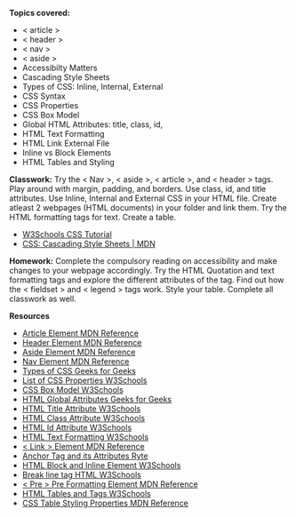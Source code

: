**Topics covered:**

- < article >
- < header >
- < nav >
- < aside >
- Accessibilty Matters
- Cascading Style Sheets
- Types of CSS: Inline, Internal, External
- CSS Syntax
- CSS Properties
- CSS Box Model
- Global HTML Attributes: title, class, id,
- HTML Text Formatting
- HTML Link External File
- Inline vs Block Elements
- HTML Tables and Styling 

**Classwork:** Try the < Nav >, < aside >, < article >, and < header > tags. Play around with margin, padding, and borders. Use class, id, and title attributes. 
Use Inline, Internal and External CSS in your HTML file.  Create atleast 2 webpages (HTML documents) in your folder and link them.
Try the HTML formatting tags for text. Create a table. 
- [W3Schools CSS Tutorial](https://www.w3schools.com/css/)
- [CSS: Cascading Style Sheets | MDN](https://developer.mozilla.org/en-US/docs/Web/CSS)

**Homework:** Complete the compulsory reading on accessibility and make changes to your webpage accordingly. 
Try the HTML Quotation and text formatting tags and explore the different attributes of the <a> tag. 
Find out how the < fieldset > and < legend > tags work. Style your table. Complete all classwork as well.

**Resources**
- [Article Element MDN Reference](https://developer.mozilla.org/en-US/docs/Web/HTML/Element/article)
- [Header Element MDN Reference](https://developer.mozilla.org/en-US/docs/Web/HTML/Element/header)
- [Aside Element MDN Reference](https://developer.mozilla.org/en-US/docs/Web/HTML/Element/aside)
- [Nav Element MDN Reference](https://developer.mozilla.org/en-US/docs/Web/HTML/Element/nav)
- [Types of CSS Geeks for Geeks](https://www.geeksforgeeks.org/types-of-css-cascading-style-sheet/)
- [List of CSS Properties W3Schools](https://www.w3schools.com/cssref/index.php)
- [CSS Box Model W3Schools](https://www.w3schools.com/css/css_boxmodel.asp)
- [HTML Global Attributes Geeks for Geeks](https://www.geeksforgeeks.org/html-global-attributes/)
- [HTML Title Attribute W3Schools](https://www.w3schools.com/tags/att_global_title.asp)
- [HTML Class Attribute W3Schools](https://www.w3schools.com/html/html_classes.asp)
- [HTML Id Attribute W3Schools](https://www.w3schools.com/html/html_id.asp)
- [HTML Text Formatting W3Schools](https://www.w3schools.com/html/html_formatting.asp)
- [< Link > Element MDN Reference](https://developer.mozilla.org/en-US/docs/Web/HTML/Element/link)
- [Anchor Tag and its Attributes Ryte](https://en.ryte.com/wiki/Anchor_Tag/)
- [HTML Block and Inline Element W3Schools](https://www.w3schools.com/html/html_blocks.asp)
- [Break line tag HTML W3Schools](https://www.w3schools.com/tags/tag_br.asp)
- [< Pre > Pre Formatting Element MDN Reference](https://developer.mozilla.org/en-US/docs/Web/HTML/Element/pre)
- [HTML Tables and Tags W3Schools](https://www.w3schools.com/html/html_tables.asp)
- [CSS Table Styling Properties MDN Reference](https://developer.mozilla.org/en-US/docs/Learn_web_development/Core/Styling_basics/Tables)


